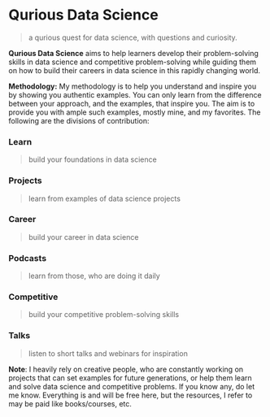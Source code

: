 # Qurious Data Science
> a qurious quest for data science, with questions and curiosity.

**Qurious Data Science** aims to help learners develop their problem-solving skills in data science and competitive problem-solving while guiding them on how to build their careers in data science in this rapidly changing world. 

**Methodology:** My methodology is to help you understand and inspire you by showing you authentic examples. You can only learn from the difference between your approach, and the examples, that inspire you. The aim is to provide you with ample such examples, mostly mine, and my favorites. The following are the divisions of contribution:

### Learn
> build your foundations in data science

### Projects
> learn from examples of data science projects

### Career
> build your career in data science

### Podcasts
> learn from those, who are doing it daily

### Competitive
> build your competitive problem-solving skills

### Talks
> listen to short talks and webinars for inspiration

**Note**: I heavily rely on creative people, who are constantly working on projects that can set examples for future generations, or help them learn and solve data science and competitive problems. If you know any, do let me know. Everything is and will be free here, but the resources, I refer to may be paid like books/courses, etc. 
